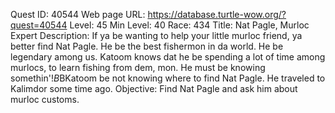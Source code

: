 Quest ID: 40544
Web page URL: https://database.turtle-wow.org/?quest=40544
Level: 45
Min Level: 40
Race: 434
Title: Nat Pagle, Murloc Expert
Description: If ya be wanting to help your little murloc friend, ya better find Nat Pagle. He be the best fishermon in da world. He be legendary among us. Katoom knows dat he be spending a lot of time among murlocs, to learn fishing from dem, mon. He must be knowing somethin'!$B$BKatoom be not knowing where to find Nat Pagle. He traveled to Kalimdor some time ago.
Objective: Find Nat Pagle and ask him about murloc customs.
